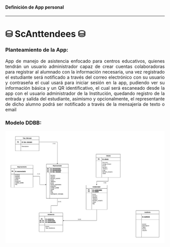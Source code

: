 <div align="justify">
<h4>Definición de App personal<h4>
<hr>
<h1> ⛁ ScAnttendees ⛁ </h1> 

<h3>Planteamiento de la App:</h3>
<p>App de manejo de asistencia enfocado para centros educativos, quienes tendrán un usuario administrador capaz de crear cuentas colaboradoras para registrar al alumnado con la información necesaria, una vez registrado el estudiante será notificado a través del correo electrónico con su usuario y contraseña el cual usará para iniciar sesión en la app, pudiendo ver su información básica y un QR identificativo, el cual será escaneado desde la app con el usuario administrador de la Institución, quedando registro de la entrada y salida del estudiante, asimismo y opcionalmente, el representante de dicho alumno podrá ser notificado a través de la mensajería de texto o email</p>

  
  
 <h3>Modelo DDBB:</h3>
  <div align="center">
    <img src="https://github.com/dereck043/DAM2-Projects/blob/master/PGL/App-ScAnttendees/img/ScAnttendees.drawio.png">
  </div>

  </div>
